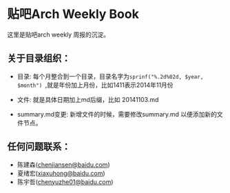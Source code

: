 

# 贴吧Arch Weekly Book #

这里是贴吧arch weekly 周报的沉淀。


## 关于目录组织：

* 目录: 每个月整合到一个目录，目录名字为`sprinf("%.2d%02d, $year, $month") `,就是年份加上月份，比如1411表示2014年11月份

* 文件: 就是具体日期加上md后缀，比如 20141103.md

* summary.md变更: 新增文件的时候，需要修改summary.md 以便添加新的文件节点。 

## 任何问题联系：

* 陈建森([chenjiansen@baidu.com](mailto:chenjiansen@baidu.com))
* 夏绪宏([xiaxuhong@baidu.com](mailto:xiaxuhong@baidu.com))
* 陈宇哲([chenyuzhe01@baidu.com](mailto:chenyuzhe01@baidu.com))
